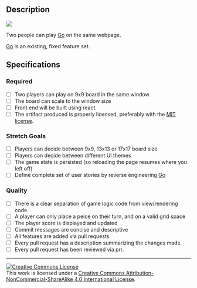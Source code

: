 ## Description

![](https://upload.wikimedia.org/wikipedia/commons/thumb/f/f3/Go-board-animated.gif/120px-Go-board-animated.gif)

Two people can play [Go](https://en.wikipedia.org/wiki/Go_%28game%29) on the same webpage.

[Go](https://en.wikipedia.org/wiki/Go_%28game%29) is an existing, fixed feature set. 


## Specifications
### Required
- [ ] Two players can play on 9x9 board in the same window.
- [ ] The board can scale to the window size
- [ ] Front end will be built using react.
- [ ] The artifact produced is properly licensed, preferably with the [MIT license](https://opensource.org/licenses/MIT).

### Stretch Goals
- [ ] Players can decide between 9x9, 13x13 or 17x17 board size
- [ ] Players can decide between different UI themes
- [ ] The game state is persisted (so reloading the page resumes where you left off)
- [ ] Define complete set of user stories by reverse engineering [Go](https://en.wikipedia.org/wiki/Go_%28game%29)

### Quality
- [ ] There is a clear separation of game logic code from view/rendering code.
- [ ] A player can only place a peice on their turn, and on a valid grid space
- [ ] The player score is displayed and updated
- [ ] Commit messages are concise and descriptive
- [ ] All features are added via pull requests
- [ ] Every pull request has a description summarizing the changes made.
- [ ] Every pull request has been reviewed via prr.

---

<!-- LICENSE -->

<a rel="license" href="http://creativecommons.org/licenses/by-nc-sa/4.0/"><img alt="Creative Commons License" style="border-width:0" src="https://i.creativecommons.org/l/by-nc-sa/4.0/80x15.png" /></a>
<br />This work is licensed under a <a rel="license" href="http://creativecommons.org/licenses/by-nc-sa/4.0/">Creative Commons Attribution-NonCommercial-ShareAlike 4.0 International License</a>.
